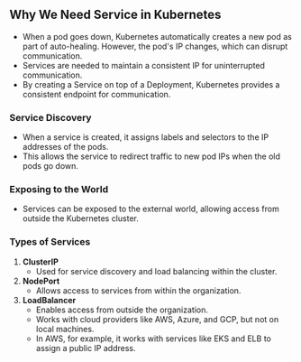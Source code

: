 ## Why We Need Service in Kubernetes

- When a pod goes down, Kubernetes automatically creates a new pod as part of auto-healing. However, the pod's IP changes, which can disrupt communication.
- Services are needed to maintain a consistent IP for uninterrupted communication.
- By creating a Service on top of a Deployment, Kubernetes provides a consistent endpoint for communication.

### Service Discovery
- When a service is created, it assigns labels and selectors to the IP addresses of the pods.
- This allows the service to redirect traffic to new pod IPs when the old pods go down.

### Exposing to the World
- Services can be exposed to the external world, allowing access from outside the Kubernetes cluster.

### Types of Services
1. **ClusterIP**
   - Used for service discovery and load balancing within the cluster.
2. **NodePort**
   - Allows access to services from within the organization.
3. **LoadBalancer**
   - Enables access from outside the organization.
   - Works with cloud providers like AWS, Azure, and GCP, but not on local machines.
   - In AWS, for example, it works with services like EKS and ELB to assign a public IP address.

